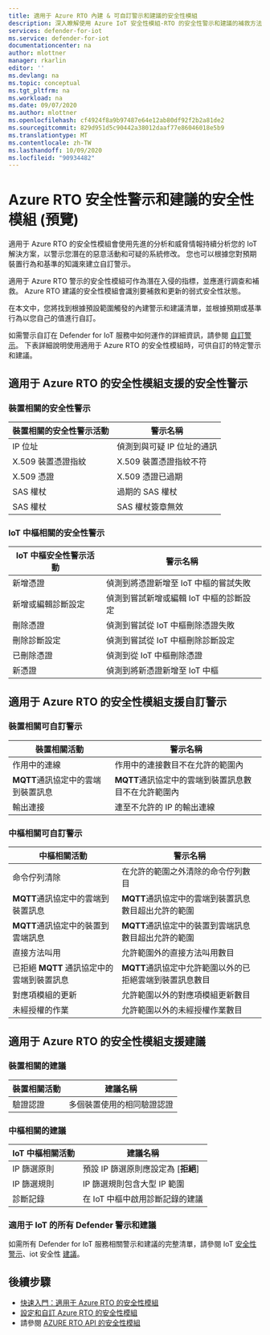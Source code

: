 ```yaml
---
title: 適用于 Azure RTO 內建 & 可自訂警示和建議的安全性模組
description: 深入瞭解使用 Azure IoT 安全性模組-RTO 的安全性警示和建議的補救方法。
services: defender-for-iot
ms.service: defender-for-iot
documentationcenter: na
author: mlottner
manager: rkarlin
editor: ''
ms.devlang: na
ms.topic: conceptual
ms.tgt_pltfrm: na
ms.workload: na
ms.date: 09/07/2020
ms.author: mlottner
ms.openlocfilehash: cf4924f8a9b97487e64e12ab80df92f2b2a81de2
ms.sourcegitcommit: 829d951d5c90442a38012daaf77e86046018e5b9
ms.translationtype: MT
ms.contentlocale: zh-TW
ms.lasthandoff: 10/09/2020
ms.locfileid: "90934482"
---
```

# <a name="security-module-for-azure-rtos-security-alerts-and-recommendations-preview"></a>Azure RTO 安全性警示和建議的安全性模組 (預覽) 

適用于 Azure RTO 的安全性模組會使用先進的分析和威脅情報持續分析您的 IoT 解決方案，以警示您潛在的惡意活動和可疑的系統修改。 您也可以根據您對預期裝置行為和基準的知識來建立自訂警示。

適用于 Azure RTO 警示的安全性模組可作為潛在入侵的指標，並應進行調查和補救。 Azure RTO 建議的安全性模組會識別要補救和更新的弱式安全性狀態。 

在本文中，您將找到根據預設範圍觸發的內建警示和建議清單，並根據預期或基準行為以您自己的值進行自訂。 

如需警示自訂在 Defender for IoT 服務中如何運作的詳細資訊，請參閱 [自訂警示](concept-customizable-security-alerts.md)。 下表詳細說明使用適用于 Azure RTO 的安全性模組時，可供自訂的特定警示和建議。 

## <a name="security-module-for-azure-rtos-supported-security-alerts"></a>適用于 Azure RTO 的安全性模組支援的安全性警示

### <a name="device-related-security-alerts"></a>裝置相關的安全性警示

|裝置相關的安全性警示活動  |警示名稱  |
|---------|---------|
|IP 位址| 偵測到與可疑 IP 位址的通訊|
|X.509 裝置憑證指紋|X.509 裝置憑證指紋不符|
|X.509 憑證| X.509 憑證已過期|
|SAS 權杖| 過期的 SAS 權杖|
|SAS 權杖| SAS 權杖簽章無效|

### <a name="iot-hub-related-security-alerts"></a>IoT 中樞相關的安全性警示

|IoT 中樞安全性警示活動  |警示名稱  |
|---------|---------|
|新增憑證    |  偵測到將憑證新增至 IoT 中樞的嘗試失敗       |
|新增或編輯診斷設定    | 偵測到嘗試新增或編輯 IoT 中樞的診斷設定      |
|刪除憑證    |  偵測到嘗試從 IoT 中樞刪除憑證失敗       |
|刪除診斷設定    |  偵測到嘗試從 IoT 中樞刪除診斷設定      |
|已刪除憑證    | 偵測到從 IoT 中樞刪除憑證        |
|新憑證     |  偵測到將新憑證新增至 IoT 中樞       |

## <a name="security-module-for-azure-rtos-supported-customizable-alerts"></a>適用于 Azure RTO 的安全性模組支援自訂警示

### <a name="device-related-customizable-alerts"></a>裝置相關可自訂警示

|裝置相關活動 |警示名稱  |
|---------|---------|
|作用中的連線|作用中的連接數目不在允許的範圍內|
|**MQTT**通訊協定中的雲端到裝置訊息|**MQTT**通訊協定中的雲端到裝置訊息數目不在允許範圍內|
|輸出連接| 連至不允許的 IP 的輸出連線|

### <a name="hub-related-customizable-alerts"></a>中樞相關可自訂警示 

|中樞相關活動  |警示名稱  |
|---------|---------|
|命令佇列清除     |  在允許的範圍之外清除的命令佇列數目       |
|**MQTT**通訊協定中的雲端到裝置訊息    |  **MQTT**通訊協定中的雲端到裝置訊息數目超出允許的範圍       |
|**MQTT**通訊協定中的裝置到雲端訊息    | **MQTT**通訊協定中的裝置到雲端訊息數目超出允許的範圍        |
|直接方法叫用     |  允許範圍外的直接方法叫用數目       |
|已拒絕 **MQTT** 通訊協定中的雲端到裝置訊息     |   **MQTT**通訊協定中允許範圍以外的已拒絕雲端到裝置訊息數目      |
|對應項模組的更新     |  允許範圍以外的對應項模組更新數目       |
|未經授權的作業    |  允許範圍以外的未經授權作業數目       |

## <a name="security-module-for-azure-rtos-supported-recommendations"></a>適用于 Azure RTO 的安全性模組支援建議

### <a name="device-related-recommendations"></a>裝置相關的建議

|裝置相關活動  |建議名稱 |
|---------|---------|
|驗證認證    |  多個裝置使用的相同驗證認證       |

### <a name="hub-related-recommendations"></a>中樞相關的建議

|IoT 中樞相關活動  |建議名稱 |
|---------|---------|
|IP 篩選原則   |  預設 IP 篩選原則應設定為 [**拒絕**]  |
|IP 篩選規則| IP 篩選規則包含大型 IP 範圍|
|診斷記錄|在 IoT 中樞中啟用診斷記錄的建議|

### <a name="all-defender-for-iot-alerts-and-recommendations"></a>適用于 IoT 的所有 Defender 警示和建議

如需所有 Defender for IoT 服務相關警示和建議的完整清單，請參閱 IoT [安全性警示](concept-security-alerts.md)、iot 安全性 [建議](concept-recommendations.md)。

## <a name="next-steps"></a>後續步驟

- [快速入門：適用于 Azure RTO 的安全性模組](quickstart-azure-rtos-security-module.md)
- [設定和自訂 Azure RTO 的安全性模組](how-to-azure-rtos-security-module.md)
- 請參閱 [AZURE RTO API 的安全性模組](azure-rtos-security-module-api.md)